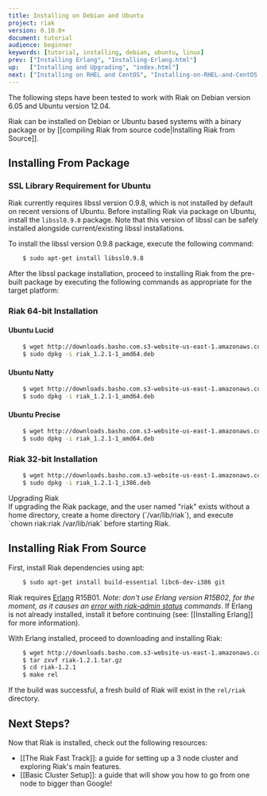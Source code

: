 ```yaml
---
title: Installing on Debian and Ubuntu
project: riak
version: 0.10.0+
document: tutorial
audience: beginner
keywords: [tutorial, installing, debian, ubuntu, linux]
prev: ["Installing Erlang", "Installing-Erlang.html"]
up:   ["Installing and Upgrading", "index.html"]
next: ["Installing on RHEL and CentOS", "Installing-on-RHEL-and-CentOS.html"]
---
```


<div class="info">
The following steps have been tested to work with Riak on Debian version 6.05 and Ubuntu version 12.04.
</div>

Riak can be installed on Debian or Ubuntu based systems with a binary package or by [[compiling Riak from source code|Installing Riak from Source]].

Installing From Package
-----------------------

### SSL Library Requirement for Ubuntu

Riak currently requires libssl version 0.9.8, which is not installed by
default on recent versions of Ubuntu. Before installing Riak via package
on Ubuntu, install the `libssl0.9.8` package. Note that this
version of libssl can be safely installed alongside current/existing
libssl installations.

To install the libssl version 0.9.8 package, execute the following
command:

```bash
    $ sudo apt-get install libssl0.9.8
```

After the libssl package installation, proceed to installing Riak from
the pre-built package by executing the following commands as appropriate
for the target platform:

### Riak 64-bit Installation

#### Ubuntu Lucid

```bash
    $ wget http://downloads.basho.com.s3-website-us-east-1.amazonaws.com/riak/CURRENT/ubuntu/lucid/riak_1.2.1-1_amd64.deb
    $ sudo dpkg -i riak_1.2.1-1_amd64.deb
```

#### Ubuntu Natty  

```bash
    $ wget http://downloads.basho.com.s3-website-us-east-1.amazonaws.com/riak/CURRENT/ubuntu/natty/riak_1.2.1-1_amd64.deb
    $ sudo dpkg -i riak_1.2.1-1_amd64.deb
```

#### Ubuntu Precise

```bash
    $ wget http://downloads.basho.com.s3-website-us-east-1.amazonaws.com/riak/CURRENT/ubuntu/precise/riak_1.2.1-1_amd64.deb
    $ sudo dpkg -i riak_1.2.1-1_amd64.deb
```

### Riak 32-bit Installation

```bash
    $ wget http://downloads.basho.com.s3-website-us-east-1.amazonaws.com/riak/CURRENT/ubuntu/lucid/riak_1.2.1-1_i386.deb
    $ sudo dpkg -i riak_1.2.1-1_i386.deb
```
<div class="note"><div class="title">Upgrading Riak</div>If upgrading the Riak package, and the user named "riak" exists without a home directory, create a home directory (`/var/lib/riak`), and execute `chown riak:riak /var/lib/riak` before starting Riak.</div>


Installing Riak From Source
---------------------------

First, install Riak dependencies using apt:

```bash
    $ sudo apt-get install build-essential libc6-dev-i386 git
```

Riak requires [Erlang](http://www.erlang.org/) R15B01. *Note: don't use Erlang version R15B02, for the moment, as it causes an [error with riak-admin status](https://github.com/basho/riak/issues/227) commands*. 
If Erlang is not already installed, install it before continuing (see:
[[Installing Erlang]] for more information).

With Erlang installed, proceed to downloading and installing Riak:

```bash
    $ wget http://downloads.basho.com.s3-website-us-east-1.amazonaws.com/riak/CURRENT/riak-1.2.1.tar.gz
    $ tar zxvf riak-1.2.1.tar.gz
    $ cd riak-1.2.1
    $ make rel
```

If the build was successful, a fresh build of Riak will exist in the
`rel/riak` directory.

Next Steps?
-----------

Now that Riak is installed, check out the following resources:

-   [[The Riak Fast Track]]: a
    guide for setting up a 3 node cluster and exploring Riak's main features.
-   [[Basic Cluster Setup]]:
    a guide that will show you how to go from one node to bigger than
    Google!
